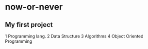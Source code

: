 # now-or-never
## My first project
1 Programming lang.
2 Data Structure
3 Algorithms
4 Object Oriented Programming
